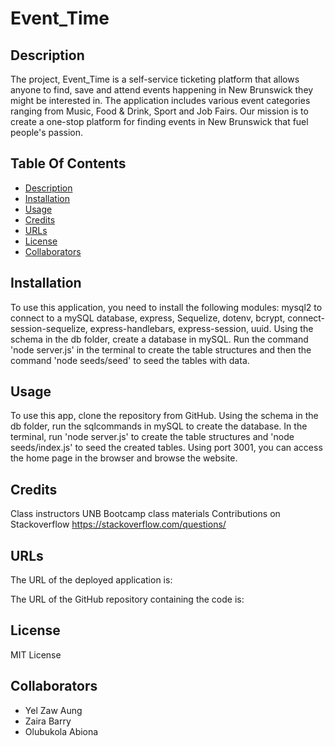 # Event_Time

## Description
The project, Event_Time is a self-service ticketing platform that allows anyone to find, save and attend events happening in New Brunswick they might be interested in. The application includes various event categories ranging from Music, Food & Drink, Sport and Job Fairs. Our mission is to create a one-stop platform for finding events in New Brunswick that fuel people's passion.

## Table Of Contents
* [Description](#description)
* [Installation](#installation)
* [Usage](#usage)
* [Credits](#credits)
* [URLs](#urls)
* [License](#license)
* [Collaborators](#collaborators)

## Installation

To use this application, you need to install the following modules: mysql2 to connect to a mySQL database, express, Sequelize, dotenv, bcrypt, connect-session-sequelize, express-handlebars, express-session, uuid. Using the schema in the db folder, create a database in mySQL. Run the command 'node server.js' in the terminal to create the table structures and then the command 'node seeds/seed' to seed the tables with data.

## Usage

To use this app,  clone the repository from GitHub. Using the schema in the db folder, run the sqlcommands in mySQL to create the database. In the terminal, run 'node server.js' to create the table structures and 'node seeds/index.js' to seed the created tables.
Using port 3001, you can access the home page in the browser and browse the website.

## Credits

Class instructors
UNB Bootcamp class materials
Contributions on Stackoverflow https://stackoverflow.com/questions/

## URLs

The URL of the deployed application is: 

The URL of the GitHub repository containing the code is:

## License

MIT License

## Collaborators

* Yel Zaw Aung
* Zaira Barry
* Olubukola Abiona


